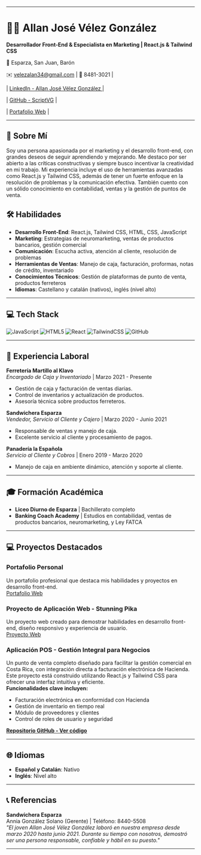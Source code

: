 
---

# 👨‍💻 Allan José Vélez González

**Desarrollador Front-End & Especialista en Marketing | React.js & Tailwind CSS**

📍 Esparza, San Juan, Barón 
 
✉️ velezalan34@gmail.com | 📱 8481-3021 | 

| [ LinkedIn - Allan José Vélez González ](https://www.linkedin.com/in/allan-jos%C3%A9-v%C3%A9lez-gonz%C3%A1lez-2838981b8?trk=contact-info) |

| [GitHub - ScriptVG](https://github.com/scriptvg) |
  
| [Portafolio Web](https://silver-empanada-7397cc.netlify.app/) |

---

## 🌟 Sobre Mí

Soy una persona apasionada por el marketing y el desarrollo front-end, con grandes deseos de seguir aprendiendo y mejorando. Me destaco por ser abierto a las críticas constructivas y siempre busco incentivar la creatividad en mi trabajo. Mi experiencia incluye el uso de herramientas avanzadas como React.js y Tailwind CSS, además de tener un fuerte enfoque en la resolución de problemas y la comunicación efectiva. También cuento con un sólido conocimiento en contabilidad, ventas y la gestión de puntos de venta.

## 🛠️ Habilidades

- **Desarrollo Front-End**: React.js, Tailwind CSS, HTML, CSS, JavaScript  
- **Marketing**: Estrategias de neuromarketing, ventas de productos bancarios, gestión comercial  
- **Comunicación**: Escucha activa, atención al cliente, resolución de problemas  
- **Herramientas de Ventas**: Manejo de caja, facturación, proformas, notas de crédito, inventariado  
- **Conocimientos Técnicos**: Gestión de plataformas de punto de venta, productos ferreteros  
- **Idiomas**: Castellano y catalán (nativos), inglés (nivel alto)

---

## 💻 Tech Stack

![JavaScript](https://img.shields.io/badge/javascript-%23323330.svg?style=for-the-badge&logo=javascript&logoColor=%23F7DF1E)
![HTML5](https://img.shields.io/badge/html5-%23E34F26.svg?style=for-the-badge&logo=html5&logoColor=white)
![React](https://img.shields.io/badge/react-%2320232a.svg?style=for-the-badge&logo=react&logoColor=%2361DAFB)
![TailwindCSS](https://img.shields.io/badge/tailwindcss-%2338B2AC.svg?style=for-the-badge&logo=tailwind-css&logoColor=white)
![GitHub](https://img.shields.io/badge/github-%23121011.svg?style=for-the-badge&logo=github&logoColor=white)

---

## 💼 Experiencia Laboral

**Ferretería Martillo al Klavo**  
*Encargado de Caja y Inventariado* | Marzo 2021 - Presente  
- Gestión de caja y facturación de ventas diarias.  
- Control de inventarios y actualización de productos.  
- Asesoría técnica sobre productos ferreteros.

**Sandwichera Esparza**  
*Vendedor, Servicio al Cliente y Cajero* | Marzo 2020 - Junio 2021  
- Responsable de ventas y manejo de caja.  
- Excelente servicio al cliente y procesamiento de pagos.

**Panadería la Española**  
*Servicio al Cliente y Cobros* | Enero 2019 - Marzo 2020  
- Manejo de caja en ambiente dinámico, atención y soporte al cliente.

---

## 🎓 Formación Académica

- **Liceo Diurno de Esparza** | Bachillerato completo  
- **Banking Coach Academy** | Estudios en contabilidad, ventas de productos bancarios, neuromarketing, y Ley FATCA

---

## 💻 Proyectos Destacados

### Portafolio Personal
Un portafolio profesional que destaca mis habilidades y proyectos en desarrollo front-end.  
[Portafolio Web](https://silver-empanada-7397cc.netlify.app/)

### Proyecto de Aplicación Web - Stunning Pika
Un proyecto web creado para demostrar habilidades en desarrollo front-end, diseño responsivo y experiencia de usuario.  
[Proyecto Web](https://stunning-pika-kr0mmsoluti0n.netlify.app/)

### Aplicación POS - Gestión Integral para Negocios
Un punto de venta completo diseñado para facilitar la gestión comercial en Costa Rica, con integración directa a facturación electrónica de Hacienda. Este proyecto está construido utilizando React.js y Tailwind CSS para ofrecer una interfaz intuitiva y eficiente.  
**Funcionalidades clave incluyen:**
- Facturación electrónica en conformidad con Hacienda
- Gestión de inventario en tiempo real
- Módulo de proveedores y clientes
- Control de roles de usuario y seguridad  

**[Repositorio GitHub - Ver código](https://github.com/scriptvg/Discord-S0ftw)**

---

## 🌐 Idiomas

- **Español y Catalán**: Nativo  
- **Inglés**: Nivel alto

---

## 📞 Referencias

**Sandwichera Esparza**  
Annia González Solano (Gerente) | Teléfono: 8440-5508  
*"El joven Allan José Vélez González laboró en nuestra empresa desde marzo 2020 hasta junio 2021. Durante su tiempo con nosotros, demostró ser una persona responsable, confiable y hábil en su puesto."*

---